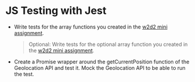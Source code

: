 # JS Testing with Jest

- Write tests for the array functions you created in the [w2d2 mini assignment](https://github.com/ableco/code-school/blob/master/modules/3/lessons/w2d2-arrays-iterators.md#Mini%20Assignments).

  > Optional: Write tests for the optional array function you created in the [w2d2 mini assignment](https://github.com/ableco/code-school/blob/master/modules/3/lessons/w2d2-arrays-iterators.md#Mini%20Assignments).

- Create a Promise wrapper around the getCurrentPosition function of the Geolocation API and test it. Mock the Geolocation API to be able to run the test.
